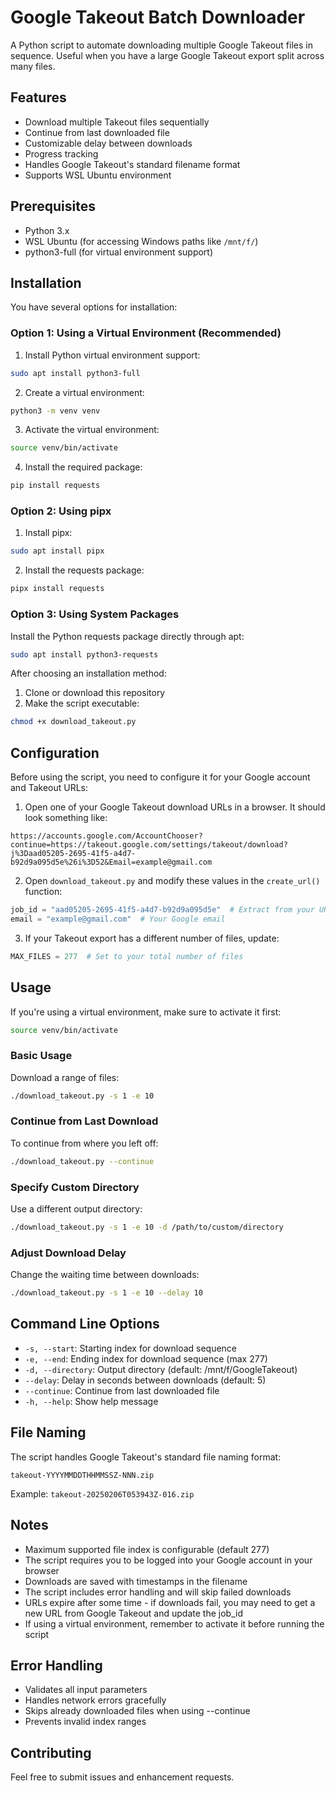 # Google Takeout Batch Downloader

A Python script to automate downloading multiple Google Takeout files in sequence. Useful when you have a large Google Takeout export split across many files.

## Features

- Download multiple Takeout files sequentially
- Continue from last downloaded file
- Customizable delay between downloads
- Progress tracking
- Handles Google Takeout's standard filename format
- Supports WSL Ubuntu environment

## Prerequisites

- Python 3.x
- WSL Ubuntu (for accessing Windows paths like `/mnt/f/`)
- python3-full (for virtual environment support)

## Installation

You have several options for installation:

### Option 1: Using a Virtual Environment (Recommended)

1. Install Python virtual environment support:
```bash
sudo apt install python3-full
```

2. Create a virtual environment:
```bash
python3 -m venv venv
```

3. Activate the virtual environment:
```bash
source venv/bin/activate
```

4. Install the required package:
```bash
pip install requests
```

### Option 2: Using pipx

1. Install pipx:
```bash
sudo apt install pipx
```

2. Install the requests package:
```bash
pipx install requests
```

### Option 3: Using System Packages

Install the Python requests package directly through apt:
```bash
sudo apt install python3-requests
```

After choosing an installation method:

1. Clone or download this repository
2. Make the script executable:
```bash
chmod +x download_takeout.py
```

## Configuration

Before using the script, you need to configure it for your Google account and Takeout URLs:

1. Open one of your Google Takeout download URLs in a browser. It should look something like:
```
https://accounts.google.com/AccountChooser?continue=https://takeout.google.com/settings/takeout/download?j%3Daad05205-2695-41f5-a4d7-b92d9a095d5e%26i%3D52&Email=example@gmail.com
```

2. Open `download_takeout.py` and modify these values in the `create_url()` function:
```python
job_id = "aad05205-2695-41f5-a4d7-b92d9a095d5e"  # Extract from your URL
email = "example@gmail.com"  # Your Google email
```

3. If your Takeout export has a different number of files, update:
```python
MAX_FILES = 277  # Set to your total number of files
```

## Usage

If you're using a virtual environment, make sure to activate it first:
```bash
source venv/bin/activate
```

### Basic Usage

Download a range of files:
```bash
./download_takeout.py -s 1 -e 10
```

### Continue from Last Download

To continue from where you left off:
```bash
./download_takeout.py --continue
```

### Specify Custom Directory

Use a different output directory:
```bash
./download_takeout.py -s 1 -e 10 -d /path/to/custom/directory
```

### Adjust Download Delay

Change the waiting time between downloads:
```bash
./download_takeout.py -s 1 -e 10 --delay 10
```

## Command Line Options

- `-s, --start`: Starting index for download sequence
- `-e, --end`: Ending index for download sequence (max 277)
- `-d, --directory`: Output directory (default: /mnt/f/GoogleTakeout)
- `--delay`: Delay in seconds between downloads (default: 5)
- `--continue`: Continue from last downloaded file
- `-h, --help`: Show help message

## File Naming

The script handles Google Takeout's standard file naming format:
```
takeout-YYYYMMDDTHHMMSSZ-NNN.zip
```
Example: `takeout-20250206T053943Z-016.zip`

## Notes

- Maximum supported file index is configurable (default 277)
- The script requires you to be logged into your Google account in your browser
- Downloads are saved with timestamps in the filename
- The script includes error handling and will skip failed downloads
- URLs expire after some time - if downloads fail, you may need to get a new URL from Google Takeout and update the job_id
- If using a virtual environment, remember to activate it before running the script

## Error Handling

- Validates all input parameters
- Handles network errors gracefully
- Skips already downloaded files when using --continue
- Prevents invalid index ranges

## Contributing

Feel free to submit issues and enhancement requests.
